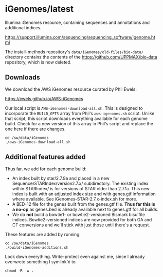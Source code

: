 iGenomes/latest
=================

Illumina iGenomes resource, containing sequences and annotations and additional indices.

<https://support.illumina.com/sequencing/sequencing_software/igenome.html>


The install-methods repository's `data/iGenomes/old-files/bio-data/` directory
contains the contents of the https://github.com/UPPMAX/bio-data repository,
which is now deleted.


Downloads
---------

We download the AWS iGenomes resource curated by Phil Ewels:

<https://ewels.github.io/AWS-iGenomes>


Our local script is `AWS-iGenomes-download-all.sh`. This is designed to
incorporate the `BUILD_OPTS` array from Phil's `aws-igenomes.sh` script. Unlike
that script, this script downloads everything available for each genome build.
Check for a new version of this array in Phil's script and replace the one here
if there are changes.


    cd /sw/data/iGenomes
    ./aws-iGenomes-download-all.sh



Additional features added
-------------------------

Thus far, we add for each genome build:

* An index built by star/2.7.9a and placed in a new Sequence/STARIndex/version2.7.x/ subdirectory. The existing index within STARIndex/ is for versions of STAR older than 2.7.1a. This new index is built with an adjusted index size and with genes.gtf information where available. See iGenomes-STAR-2.7.x-index.sh for more.
* A BED-12 file for the genes built from the genes.gtf file. **Thus far this is a no-op** as genes.bed is already available next to genes.gtf for all builds.
* We do **not** build a bowtie1- or bowtie2-versioned Bismark bisulfite indices. Bowtie2-versioned indices are now provided for both GA and CT conversions and we'll stick with just those until there's a request.

These features are added by running

    cd /sw/data/iGenomes
    ./build-iGenomes-additions.sh

Lock down everything. Write-protect even against me, since I already overwrote something I symlink'd to.

    chmod -R -w .
